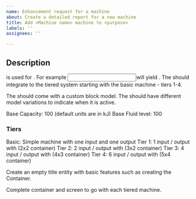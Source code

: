 ```yaml
---
name: Enhancement request for a machine
about: Create a detailed report for a new machine
title: Add <Machine name> machine to <purpose>
labels: ''
assignees: ''

---
```


## Description
<Machine> is used for <detailed purpose>. For example <input for the machine>will yield <ouput of the machine>. The <Machine> should integrate to the tiered system starting with the basic machine - tiers 1-4.

The <Machine> should come with a custom block model.
The <Machine> should have different model variations to indicate when it is active.

Base Capacity: 100 (default units are in kJ)
Base Fluid level: 100

### Tiers
Basic: Simple machine with one input and one output
Tier 1: 1 input / output with (2x2 container)
Tier 2: 2 input / output with (3x2 container)
Tier 3: 4 input / output with (4x3 container)
Tier 4: 6 input / output with (5x4 container)

Create an empty title entity with basic features such as creating the Container.

Complete container and screen to go with each tiered machine.
